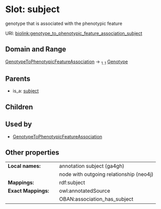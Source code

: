 
# Slot: subject


genotype that is associated with the phenotypic feature

URI: [biolink:genotype_to_phenotypic_feature_association_subject](https://w3id.org/biolink/vocab/genotype_to_phenotypic_feature_association_subject)


## Domain and Range

[GenotypeToPhenotypicFeatureAssociation](GenotypeToPhenotypicFeatureAssociation.md) &#8594;  <sub>1..1</sub> [Genotype](Genotype.md)

## Parents

 *  is_a: [subject](subject.md)

## Children


## Used by

 * [GenotypeToPhenotypicFeatureAssociation](GenotypeToPhenotypicFeatureAssociation.md)

## Other properties

|  |  |  |
| --- | --- | --- |
| **Local names:** | | annotation subject (ga4gh) |
|  | | node with outgoing relationship (neo4j) |
| **Mappings:** | | rdf:subject |
| **Exact Mappings:** | | owl:annotatedSource |
|  | | OBAN:association_has_subject |

